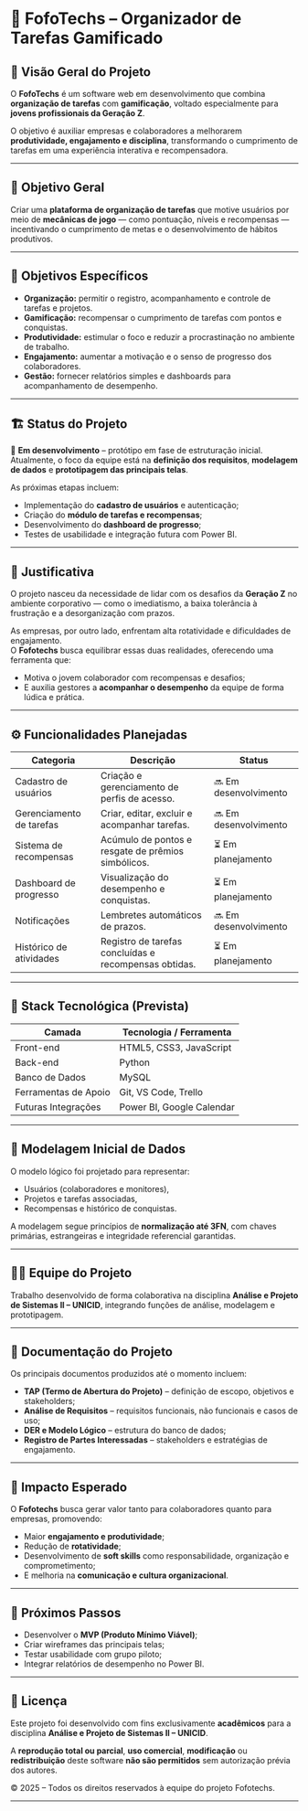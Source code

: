 # 🎯 FofoTechs – Organizador de Tarefas Gamificado

## 🧩 Visão Geral do Projeto
O **FofoTechs** é um software web em desenvolvimento que combina **organização de tarefas** com **gamificação**, voltado especialmente para **jovens profissionais da Geração Z**.

O objetivo é auxiliar empresas e colaboradores a melhorarem **produtividade, engajamento e disciplina**, transformando o cumprimento de tarefas em uma experiência interativa e recompensadora.

---

## 🚀 Objetivo Geral
Criar uma **plataforma de organização de tarefas** que motive usuários por meio de **mecânicas de jogo** — como pontuação, níveis e recompensas — incentivando o cumprimento de metas e o desenvolvimento de hábitos produtivos.

---

## 🎯 Objetivos Específicos
- **Organização:** permitir o registro, acompanhamento e controle de tarefas e projetos.  
- **Gamificação:** recompensar o cumprimento de tarefas com pontos e conquistas.  
- **Produtividade:** estimular o foco e reduzir a procrastinação no ambiente de trabalho.  
- **Engajamento:** aumentar a motivação e o senso de progresso dos colaboradores.  
- **Gestão:** fornecer relatórios simples e dashboards para acompanhamento de desempenho.

---

## 🏗️ Status do Projeto
🚧 **Em desenvolvimento** – protótipo em fase de estruturação inicial.  
Atualmente, o foco da equipe está na **definição dos requisitos**, **modelagem de dados** e **prototipagem das principais telas**.

As próximas etapas incluem:
- Implementação do **cadastro de usuários** e autenticação;  
- Criação do **módulo de tarefas e recompensas**;  
- Desenvolvimento do **dashboard de progresso**;  
- Testes de usabilidade e integração futura com Power BI.

---

## 🧠 Justificativa
O projeto nasceu da necessidade de lidar com os desafios da **Geração Z** no ambiente corporativo — como o imediatismo, a baixa tolerância à frustração e a desorganização com prazos.

As empresas, por outro lado, enfrentam alta rotatividade e dificuldades de engajamento.  
O **Fofotechs** busca equilibrar essas duas realidades, oferecendo uma ferramenta que:
- Motiva o jovem colaborador com recompensas e desafios;  
- E auxilia gestores a **acompanhar o desempenho** da equipe de forma lúdica e prática.

---

## ⚙️ Funcionalidades Planejadas
| **Categoria** | **Descrição** | **Status** |
|----------------|----------------|-------------|
| Cadastro de usuários | Criação e gerenciamento de perfis de acesso. | 🔜 Em desenvolvimento |
| Gerenciamento de tarefas | Criar, editar, excluir e acompanhar tarefas. | 🔜 Em desenvolvimento |
| Sistema de recompensas | Acúmulo de pontos e resgate de prêmios simbólicos. | ⏳ Em planejamento |
| Dashboard de progresso | Visualização do desempenho e conquistas. | ⏳ Em planejamento |
| Notificações | Lembretes automáticos de prazos. | 🔜 Em desenvolvimento |
| Histórico de atividades | Registro de tarefas concluídas e recompensas obtidas. | ⏳ Em planejamento |

---

## 🧩 Stack Tecnológica (Prevista)
| **Camada** | **Tecnologia / Ferramenta** |
|-------------|-----------------------------|
| Front-end | HTML5, CSS3, JavaScript |
| Back-end | Python |
| Banco de Dados | MySQL |
| Ferramentas de Apoio | Git, VS Code, Trello |
| Futuras Integrações | Power BI, Google Calendar |

---

## 🧮 Modelagem Inicial de Dados
O modelo lógico foi projetado para representar:
- Usuários (colaboradores e monitores),  
- Projetos e tarefas associadas,  
- Recompensas e histórico de conquistas.  

A modelagem segue princípios de **normalização até 3FN**, com chaves primárias, estrangeiras e integridade referencial garantidas.

---

## 🧑‍💻 Equipe do Projeto
Trabalho desenvolvido de forma colaborativa na disciplina **Análise e Projeto de Sistemas II – UNICID**, integrando funções de análise, modelagem e prototipagem.  

---

## 🧾 Documentação do Projeto
Os principais documentos produzidos até o momento incluem:
- **TAP (Termo de Abertura do Projeto)** – definição de escopo, objetivos e stakeholders;  
- **Análise de Requisitos** – requisitos funcionais, não funcionais e casos de uso;  
- **DER e Modelo Lógico** – estrutura do banco de dados;  
- **Registro de Partes Interessadas** – stakeholders e estratégias de engajamento.  

---

## 🌟 Impacto Esperado
O **Fofotechs** busca gerar valor tanto para colaboradores quanto para empresas, promovendo:
- Maior **engajamento e produtividade**;  
- Redução de **rotatividade**;  
- Desenvolvimento de **soft skills** como responsabilidade, organização e comprometimento;  
- E melhoria na **comunicação e cultura organizacional**.

---

## 🧩 Próximos Passos
- Desenvolver o **MVP (Produto Mínimo Viável)**;  
- Criar wireframes das principais telas;  
- Testar usabilidade com grupo piloto;  
- Integrar relatórios de desempenho no Power BI.

---

## 📜 Licença
Este projeto foi desenvolvido com fins exclusivamente **acadêmicos** para a disciplina **Análise e Projeto de Sistemas II – UNICID**.  

A **reprodução total ou parcial**, **uso comercial**, **modificação** ou **redistribuição** deste software **não são permitidos** sem autorização prévia dos autores.  

© 2025 – Todos os direitos reservados à equipe do projeto Fofotechs.


---
